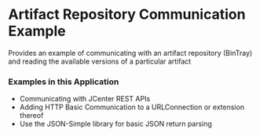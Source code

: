 # Artifact Repository Communication Example

Provides an example of communicating with an artifact repository (BinTray) and reading the available versions of a particular artifact

### Examples in this Application

* Communicating with JCenter REST APIs
* Adding HTTP Basic Communication to a URLConnection or extension thereof
* Use the JSON-Simple library for basic JSON return parsing
